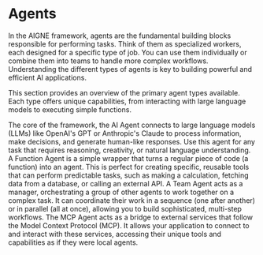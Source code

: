 # Agents

In the AIGNE framework, agents are the fundamental building blocks responsible for performing tasks. Think of them as specialized workers, each designed for a specific type of job. You can use them individually or combine them into teams to handle more complex workflows. Understanding the different types of agents is key to building powerful and efficient AI applications.

This section provides an overview of the primary agent types available. Each type offers unique capabilities, from interacting with large language models to executing simple functions.

<x-cards data-columns="2">
  <x-card data-title="AI Agent" data-icon="lucide:brain-circuit" data-href="/core/agents/ai-agent">
    The core of the framework, the AI Agent connects to large language models (LLMs) like OpenAI's GPT or Anthropic's Claude to process information, make decisions, and generate human-like responses. Use this agent for any task that requires reasoning, creativity, or natural language understanding.
  </x-card>
  <x-card data-title="Function Agent" data-icon="lucide:binary" data-href="/core/agents/function-agent">
    A Function Agent is a simple wrapper that turns a regular piece of code (a function) into an agent. This is perfect for creating specific, reusable tools that can perform predictable tasks, such as making a calculation, fetching data from a database, or calling an external API.
  </x-card>
  <x-card data-title="Team Agent" data-icon="lucide:users" data-href="/core/agents/team-agent">
    A Team Agent acts as a manager, orchestrating a group of other agents to work together on a complex task. It can coordinate their work in a sequence (one after another) or in parallel (all at once), allowing you to build sophisticated, multi-step workflows.
  </x-card>
  <x-card data-title="MCP Agent" data-icon="lucide:webhook" data-href="/core/agents/mcp-agent">
    The MCP Agent acts as a bridge to external services that follow the Model Context Protocol (MCP). It allows your application to connect to and interact with these services, accessing their unique tools and capabilities as if they were local agents.
  </x-card>
</x-cards>